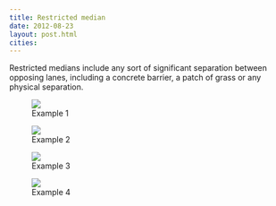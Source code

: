 ```yaml
---
title: Restricted median
date: 2012-08-23
layout: post.html
cities:
---
```

Restricted medians include any sort of significant separation between opposing lanes, including a concrete barrier, a patch of grass or any physical separation.

<div class="gallery">
    <figure >
        <a class="modal-btn"><img src="/ml-road-safety-labeling/assets/graphics/images/restricted_2.jpg"></a>
        <figcaption> Example 1</figcaption>
    </figure> 
    <figure >
        <a class="modal-btn"><img src="/ml-road-safety-labeling/assets/graphics/images/restricted_3.jpg"></a>
        <figcaption> Example 2</figcaption>
    </figure> 
    <figure >
        <a class="modal-btn"><img src="/ml-road-safety-labeling/assets/graphics/images/restricted_1.jpg"></a>
        <figcaption> Example 3</figcaption>
    </figure>
    <figure >
        <a class="modal-btn"><img src="/ml-road-safety-labeling/assets/graphics/images/restricted_4.jpg"></a>
        <figcaption> Example 4</figcaption>
    </figure>
</div>